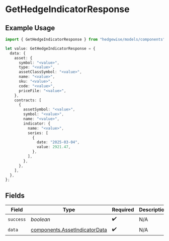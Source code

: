 # GetHedgeIndicatorResponse

## Example Usage

```typescript
import { GetHedgeIndicatorResponse } from "hedgewise/models/components";

let value: GetHedgeIndicatorResponse = {
  data: {
    asset: {
      symbol: "<value>",
      type: "<value>",
      assetClassSymbol: "<value>",
      name: "<value>",
      sku: "<value>",
      code: "<value>",
      priceFile: "<value>",
    },
    contracts: [
      {
        assetSymbol: "<value>",
        symbol: "<value>",
        name: "<value>",
        indicator: {
          name: "<value>",
          series: [
            {
              date: "2025-03-04",
              value: 2921.47,
            },
          ],
        },
      },
    ],
  },
};
```

## Fields

| Field                                                                          | Type                                                                           | Required                                                                       | Description                                                                    |
| ------------------------------------------------------------------------------ | ------------------------------------------------------------------------------ | ------------------------------------------------------------------------------ | ------------------------------------------------------------------------------ |
| `success`                                                                      | *boolean*                                                                      | :heavy_check_mark:                                                             | N/A                                                                            |
| `data`                                                                         | [components.AssetIndicatorData](../../models/components/assetindicatordata.md) | :heavy_check_mark:                                                             | N/A                                                                            |